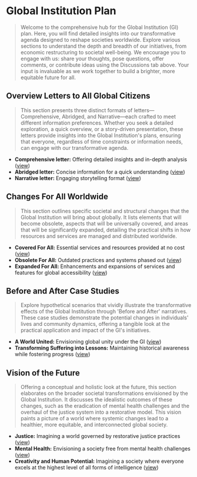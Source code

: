 # Global Institution Plan
> Welcome to the comprehensive hub for the Global Institution (GI) plan. Here, you will find detailed insights into our transformative agenda designed to reshape societies worldwide. Explore various sections to understand the depth and breadth of our initiatives, from economic restructuring to societal well-being. We encourage you to engage with us: share your thoughts, pose questions, offer comments, or contribute ideas using the Discussions tab above. Your input is invaluable as we work together to build a brighter, more equitable future for all.

## Overview Letters to All Global Citizens
> This section presents three distinct formats of letters—Comprehensive, Abridged, and Narrative—each crafted to meet different information preferences. Whether you seek a detailed exploration, a quick overview, or a story-driven presentation, these letters provide insights into the Global Institution's plans, ensuring that everyone, regardless of time constraints or information needs, can engage with our transformative agenda.
- **Comprehensive letter:** Offering detailed insights and in-depth analysis ([view](docs/letter-comprehensive.md))
- **Abridged letter:** Concise information for a quick understanding ([view](docs/letter-abridged.md))
- **Narrative letter:** Engaging storytelling format ([view](docs/letter-narrative.md))

## Changes For All Worldwide
> This section outlines specific societal and structural changes that the Global Institution will bring about globally. It lists elements that will become obsolete, aspects that will be universally covered, and areas that will be significantly expanded, detailing the practical shifts in how resources and services are managed and distributed worldwide. 
- **Covered For All:** Essential services and resources provided at no cost ([view](docs/all-covered.md))
- **Obsolete For All:** Outdated practices and systems phased out ([view](docs/all-obsolete.md))
- **Expanded For All:** Enhancements and expansions of services and features for global accessibility ([view](docs/all-expanded.md))

## Before and After Case Studies
> Explore hypothetical scenarios that vividly illustrate the transformative effects of the Global Institution through 'Before and After' narratives. These case studies demonstrate the potential changes in individuals' lives and community dynamics, offering a tangible look at the practical application and impact of the GI's initiatives.
- **A World United:** Envisioning global unity under the GI ([view](docs/case-study-global.md))
- **Transforming Suffering into Lessons:** Maintaining historical awareness while fostering progress ([view](docs/case-study-suffering.md))

## Vision of the Future
> Offering a conceptual and holistic look at the future, this section elaborates on the broader societal transformations envisioned by the Global Institution. It discusses the idealistic outcomes of these changes, such as the eradication of mental health challenges and the overhaul of the justice system into a restorative model. This vision paints a picture of a world where systemic changes lead to a healthier, more equitable, and interconnected global society.
- **Justice:** Imagining a world governed by restorative justice practices ([view](docs/vision-justice.md))
- **Mental Health:** Envisioning a society free from mental health challenges ([view](docs/vision-mental-health.md))
- **Creativity and Human Potential:** Imagining a society where everyone excels at the highest level of all forms of intelligence ([view](docs/vision-creativity-human-potential.md))
